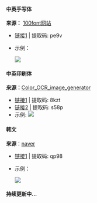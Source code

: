 #### 中英手写体

**来源：** [100font网站](https://www.100font.com/)

- [链接1](https://pan.baidu.com/s/1M367CZ71sparIZjP8B8JDg ) | 提取码: pe9v

- 示例：

    ![](./assets/shouxieziti.png)

#### 中英印刷体

**来源：**[Color_OCR_image_generator](https://github.com/zcswdt/Color_OCR_image_generator)

- [链接1](https://pan.baidu.com/s/1dRp70rEVeauu9rWB7bfGZw) | 提取码: 8kzt
- [链接2](https://pan.baidu.com/s/1aHkYSxactHm4u5eEiqHDAA) | 提取码: s58p
- 示例:
![](./assets/yinshuaziti.png)

#### 韩文

**来源**：[naver](https://www.naver.com/)

- [链接1](https://pan.baidu.com/s/1OFe1e92xeOJ2K_FRAJmrtA)  | 提取码: qp98

- 示例：

    ![](./assets/hanwenziti.png)

#### 持续更新中…
